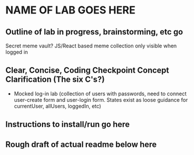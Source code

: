 # NAME OF LAB GOES HERE

## Outline of lab in progress, brainstorming, etc go 

Secret meme vault? JS/React based meme collection only visible when logged in

## Clear, Concise, Coding Checkpoint Concept Clarification (The six C's?)

- Mocked log-in lab (collection of users with passwords, need to connect user-create form and user-login form. States exist as loose guidance for currentUser, allUsers, loggedIn, etc)

## Instructions to install/run go here

## Rough draft of actual readme below here